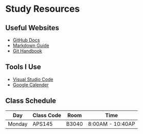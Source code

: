 # Study Resources
## Useful Websites
- [GitHub Docs](https://docs.github.com/)
- [Markdown Guide](https://www.markdownguide.org/)
- [Git Handbook](https://guides.github.com/introduction/git-handbook/)

## Tools I Use
  - [Visual Studio Code](https://code.visualstudio.com/)
  - [Google Calender](https://calendar.google.com/calendar/u/0/r)

## Class Schedule
|Day      |Class Code      |Room      |Time            |
|---------|----------------|----------|----------------|
|Monday   |APS145          |B3040     |8:00AM - 10:40AP|


